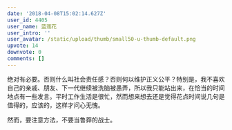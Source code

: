 ```yaml
---
date: '2018-04-08T15:02:14.627Z'
user_id: 4405
user_name: 蓝莲花
user_intro: ''
user_avatar: /static/upload/thumb/small50-u-thumb-default.png
upvote: 14
downvote: 0
comments: []
---
```


绝对有必要。否则什么叫社会责任感？否则何以维护正义公平？特别是，我不喜欢自己的亲戚、朋友、下一代继续被洗脑被愚弄，所以我只能站出来，在恰当的时间地点有一些发言。平时工作生活是很忙，然而想来想去还是觉得花点时间说几句是值得的，应该的，这样才问心无愧。

然而，要注意方法，不要当鲁莽的战士。
